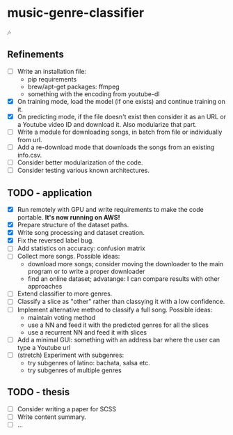 # music-genre-classifier
:notes:

## Refinements
- [ ] Write an installation file:
  * pip requirements
  * brew/apt-get packages: ffmpeg
  * something with the encoding from youtube-dl
- [x] On training mode, load the model (if one exists) and continue training on it.
- [x] On predicting mode, if the file doesn't exist then consider it as an URL or a Youtube video ID and download it. Also modularize that part.
- [ ] Write a module for downloading songs, in batch from file or individually from url.
- [ ] Add a re-download mode that downloads the songs from an existing info.csv. 
- [ ] Consider better modularization of the code.
- [ ] Consider testing various known architectures.

## TODO - application
- [x] Run remotely with GPU and write requirements to make the code portable. __It's now running on AWS!__
- [x] Prepare structure of the dataset paths.
- [x] Write song processing and dataset creation.
- [x] Fix the reversed label bug.
- [ ] Add statistics on accuracy: confusion matrix
- [ ] Collect more songs. Possible ideas:
  * download more songs; consider moving the downloader to the main program or to write a proper downloader
  * find an online dataset; advatange: I can compare results with other approaches
- [ ] Extend classifier to more genres.
- [ ] Classify a slice as "other" rather than classying it with a low confidence.
- [ ] Implement alternative method to classify a full song. Possible ideas:
  * maintain voting method
  * use a NN and feed it with the predicted genres for all the slices
  * use a recurrent NN and feed it with slices
- [ ] Add a minimal GUI: something with an address bar where the user can type a Youtube url
- [ ] (stretch) Experiment with subgenres:
  * try subgenres of latino: bachata, salsa etc.
  * try subgenres of multiple genres
  
## TODO - thesis
- [ ] Consider writing a paper for SCSS
- [ ] Write content summary.
- [ ] ...
